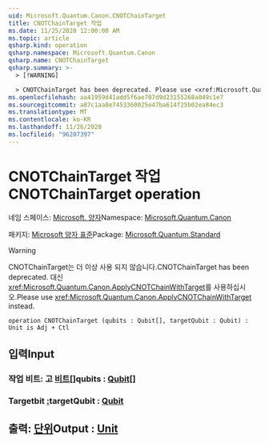 ```yaml
---
uid: Microsoft.Quantum.Canon.CNOTChainTarget
title: CNOTChainTarget 작업
ms.date: 11/25/2020 12:00:00 AM
ms.topic: article
qsharp.kind: operation
qsharp.namespace: Microsoft.Quantum.Canon
qsharp.name: CNOTChainTarget
qsharp.summary: >-
  > [!WARNING]

  > CNOTChainTarget has been deprecated. Please use <xref:Microsoft.Quantum.Canon.ApplyCNOTChainWithTarget> instead.
ms.openlocfilehash: aa41959d41add5f6ae707d9d23155268a049c1e7
ms.sourcegitcommit: a87c1aa8e7453360025e47ba614f25b02ea84ec3
ms.translationtype: MT
ms.contentlocale: ko-KR
ms.lasthandoff: 11/26/2020
ms.locfileid: "96207397"
---
```

# <a name="cnotchaintarget-operation"></a><span data-ttu-id="4f052-102">CNOTChainTarget 작업</span><span class="sxs-lookup"><span data-stu-id="4f052-102">CNOTChainTarget operation</span></span>

<span data-ttu-id="4f052-103">네임 스페이스: [Microsoft. 양자](xref:Microsoft.Quantum.Canon)</span><span class="sxs-lookup"><span data-stu-id="4f052-103">Namespace: [Microsoft.Quantum.Canon](xref:Microsoft.Quantum.Canon)</span></span>

<span data-ttu-id="4f052-104">패키지: [Microsoft 양자 표준](https://nuget.org/packages/Microsoft.Quantum.Standard)</span><span class="sxs-lookup"><span data-stu-id="4f052-104">Package: [Microsoft.Quantum.Standard](https://nuget.org/packages/Microsoft.Quantum.Standard)</span></span>


> [!WARNING]
> <span data-ttu-id="4f052-105">CNOTChainTarget는 더 이상 사용 되지 않습니다.</span><span class="sxs-lookup"><span data-stu-id="4f052-105">CNOTChainTarget has been deprecated.</span></span> <span data-ttu-id="4f052-106">대신 <xref:Microsoft.Quantum.Canon.ApplyCNOTChainWithTarget>를 사용하십시오.</span><span class="sxs-lookup"><span data-stu-id="4f052-106">Please use <xref:Microsoft.Quantum.Canon.ApplyCNOTChainWithTarget> instead.</span></span>



```qsharp
operation CNOTChainTarget (qubits : Qubit[], targetQubit : Qubit) : Unit is Adj + Ctl
```


## <a name="input"></a><span data-ttu-id="4f052-107">입력</span><span class="sxs-lookup"><span data-stu-id="4f052-107">Input</span></span>

### <a name="qubits--qubit"></a><span data-ttu-id="4f052-108">작업 비트: 고 [비트](xref:microsoft.quantum.lang-ref.qubit)[]</span><span class="sxs-lookup"><span data-stu-id="4f052-108">qubits : [Qubit](xref:microsoft.quantum.lang-ref.qubit)[]</span></span>




### <a name="targetqubit--qubit"></a><span data-ttu-id="4f052-109">Targetbit [:](xref:microsoft.quantum.lang-ref.qubit)</span><span class="sxs-lookup"><span data-stu-id="4f052-109">targetQubit : [Qubit](xref:microsoft.quantum.lang-ref.qubit)</span></span>





## <a name="output--unit"></a><span data-ttu-id="4f052-110">출력: [단위](xref:microsoft.quantum.lang-ref.unit)</span><span class="sxs-lookup"><span data-stu-id="4f052-110">Output : [Unit](xref:microsoft.quantum.lang-ref.unit)</span></span>

